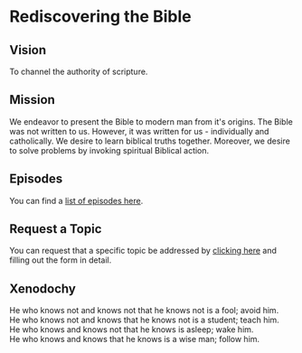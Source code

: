 # Rediscovering the Bible


## Vision 

To channel the authority of scripture.


## Mission

We endeavor to present the Bible to modern man from it's origins.  The Bible was not written to us.  However, it was written for us - individually and catholically.  We desire to learn biblical truths together.  Moreover, we desire to solve problems by invoking spiritual Biblical action.


## Episodes

You can find a [list of episodes here](episodes.md).


## Request a Topic

You can request that a specific topic be addressed by [clicking here](https://github.com/theonize/rediscovering_the_bible/issues/new?assignees=&labels=&template=episode-request.md&title=Episode+Request) and filling out the form in detail.


## Xenodochy

He who knows not and knows not that he knows not is a fool; avoid him.  
He who knows not and knows that he knows not is a student; teach him.  
He who knows and knows not that he knows is asleep; wake him.  
He who knows and knows that he knows is a wise man; follow him.  
